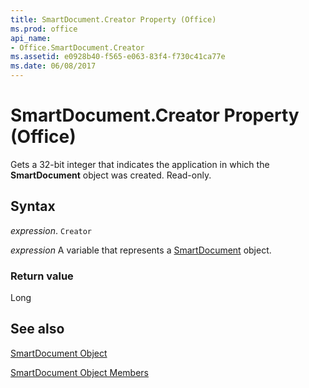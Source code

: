 ```yaml
---
title: SmartDocument.Creator Property (Office)
ms.prod: office
api_name:
- Office.SmartDocument.Creator
ms.assetid: e0928b40-f565-e063-83f4-f730c41ca77e
ms.date: 06/08/2017
---
```



# SmartDocument.Creator Property (Office)

Gets a 32-bit integer that indicates the application in which the  **SmartDocument** object was created. Read-only.


## Syntax

 _expression_. `Creator`

 _expression_ A variable that represents a [SmartDocument](./Office.SmartDocument.md) object.


### Return value

Long


## See also


[SmartDocument Object](Office.SmartDocument.md)



[SmartDocument Object Members](./overview/Library-Reference/smartdocument-members-office.md)

